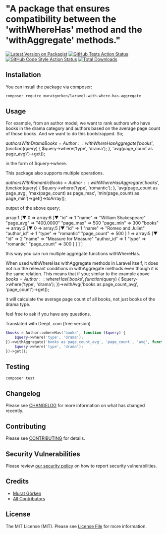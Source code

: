 # "A package that ensures compatibility between the 'withWhereHas' method and the 'withAggregate' methods."

[![Latest Version on Packagist](https://img.shields.io/packagist/v/muratgorken/laravel-with-where-has-aggregate.svg?style=flat-square)](https://packagist.org/packages/muratgorken/laravel-with-where-has-aggregate)
[![GitHub Tests Action Status](https://img.shields.io/github/actions/workflow/status/muratgorken/laravel-with-where-has-aggregate/run-tests.yml?branch=main&label=tests&style=flat-square)](https://github.com/muratgorken/laravel-with-where-has-aggregate/actions?query=workflow%3Arun-tests+branch%3Amain)
[![GitHub Code Style Action Status](https://img.shields.io/github/actions/workflow/status/muratgorken/laravel-with-where-has-aggregate/fix-php-code-style-issues.yml?branch=main&label=code%20style&style=flat-square)](https://github.com/muratgorken/laravel-with-where-has-aggregate/actions?query=workflow%3A"Fix+PHP+code+style+issues"+branch%3Amain)
[![Total Downloads](https://img.shields.io/packagist/dt/muratgorken/laravel-with-where-has-aggregate.svg?style=flat-square)](https://packagist.org/packages/muratgorken/laravel-with-where-has-aggregate)


## Installation

You can install the package via composer:

```bash
composer require muratgorken/laravel-with-where-has-aggregate
```

## Usage
For example, from an author model, we want to rank authors who have books in the drama category and authors based on the average page count of those books. And we want to do this bootstrapped.
So;

$authorsWithDramaBooks = Author::withWhereHasAggregate('books', function ($query) {
			$query->where('type', 'drama');
		}, 'avg(page_count as page_avg)')->get();

in the form of $query->where.

This package also supports multiple operations.

$authorsWithRomanticBooks = Author::withWhereHasAggregate('books', function ($query) {
			$query->where('type', 'romantic');
		}, 'avg(page_count as page_avg', 'max(page_count) as page_max', 'min(page_count) as page_min')->get()->toArray();

output of the above query;

array:1 [▼
  0 => array:6 [▼
    "id" => 1
    "name" => "William Shakespeare"
    "page_avg" => "400.0000"
    "page_max" => 500
    "page_min" => 300
    "books" => array:2 [▼
      0 => array:5 [▼
        "id" => 1
        "name" => "Romeo and Juliet"
        "author_id" => 1
        "type" => "romantic"
        "page_count" => 500
      ]
      1 => array:5 [▼
        "id" => 2
        "name" => "Measure for Measure"
        "author_id" => 1
        "type" => "romantic"
        "page_count" => 300
      ]
    ]
  ]
]

this way you can run multiple aggregate functions withWhereHas. 

When used withWhereHas withAggregate methods in Laravel itself, it does not run the relevant conditions in withAggregate methods even though it is the same relation. This means that if you; similar to the example above
$books = Author::whereHas('books', function ($query) {
    $query->where('type', 'drama');
})->withAvg('books as page_count_avg', 'page_count')->get();

it will calculate the average page count of all books, not just books of the drama type.

feel free to ask if you have any questions.





Translated with DeepL.com (free version)

```php
$books = Author::whereHas('books', function ($query) {
    $query->where('type', 'drama');
})->withAggregate('books as page_count_avg', 'page_count', 'avg', function($query) {
    $query->where('type', 'drama');
})->get();
```
## Testing

```bash
composer test
```

## Changelog

Please see [CHANGELOG](CHANGELOG.md) for more information on what has changed recently.

## Contributing

Please see [CONTRIBUTING](CONTRIBUTING.md) for details.

## Security Vulnerabilities

Please review [our security policy](../../security/policy) on how to report security vulnerabilities.

## Credits

- [Murat Görken](https://github.com/muratgorken)
- [All Contributors](../../contributors)

## License

The MIT License (MIT). Please see [License File](LICENSE.md) for more information.
